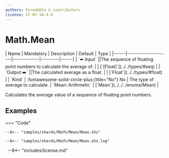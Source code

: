 ```yaml
---
authors: Formabble & contributors
license: CC-BY-SA-4.0
---
```



# Math.Mean

<div class="sh-parameters" markdown="1">
| Name | Mandatory | Description | Default | Type |
|------|---------------------|-------------|---------|------|
| `⬅️ Input` ||The sequence of floating point numbers to calculate the average of. | | [`[Float]`](../../types/#seq) |
| `Output ➡️` ||The calculated average as a float. | | [`Float`](../../types/#float) |
| `Kind` | :fontawesome-solid-circle-plus:{title="No"} No  | The type of average to calculate. | `Mean::Arithmetic` | [`Mean`](../../../enums/Mean) |

</div>

Calculates the average value of a sequence of floating point numbers.

## Examples

=== "Code"

  ```x86asm linenums="1"
  --8<-- "samples/shards/Math/Mean/Mean.shs"
  ```

  ```
  --8<-- "samples/shards/Math/Mean/Mean.shs.log"
  ```
&nbsp;
--8<-- "includes/license.md"

